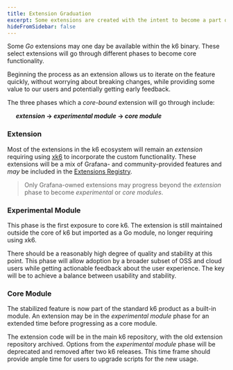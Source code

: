 ```yaml
---
title: Extension Graduation
excerpt: Some extensions are created with the intent to become a part of core of k6.
hideFromSidebar: false
---
```


Some _Go_ extensions may one day be available within the k6 binary.
These select extensions will go through different phases to become core functionality.

Beginning the process as an extension allows us to iterate on the feature quickly, without worrying about breaking changes, while providing some value to our users and potentially getting early feedback.

The three phases which a _core-bound_ extension will go through include:

&nbsp;&nbsp;&nbsp;&nbsp;&nbsp;**_extension_ -> _experimental module_ -> _core module_**

### Extension
Most of the extensions in the k6 ecosystem will remain an _extension_ requiring using [xk6](https://github.com/grafana/xk6) to incorporate the custom functionality.
These extensions will be a mix of Grafana- and community-provided features and _may_ be included in the [Extensions Registry](/extensions/get-started/explore/).

<Blockquote mod="note" title="">

Only Grafana-owned extensions may progress beyond the _extension_ phase to become _experimental_ or _core modules_.

</Blockquote>

### Experimental Module
This phase is the first exposure to core k6. 
The extension is still maintained outside the core of k6 but imported as a Go module, no longer requiring using xk6.

There should be a reasonably high degree of quality and stability at this point.
This phase will allow adoption by a broader subset of OSS and cloud users while getting actionable feedback about the user experience.
The key will be to achieve a balance between usability and stability.

### Core Module
The stabilized feature is now part of the standard k6 product as a built-in module.
An extension may be in the _experimental module_ phase for an extended time before progressing as a core module.

The extension code will be in the main k6 repository, with the old extension repository archived.
Options from the _experimental module_ phase will be deprecated and removed after two k6 releases.
This time frame should provide ample time for users to upgrade scripts for the new usage.
